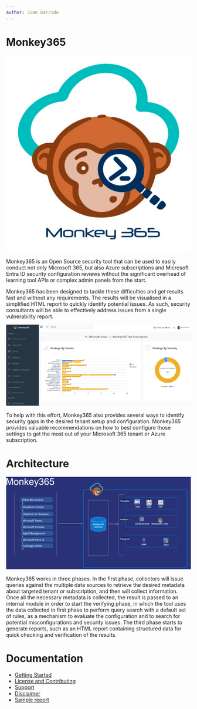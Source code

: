 ```yaml
---
author: Juan Garrido
---
```


# Monkey365

<div class="center">
<img src='assets/images/monkey365.png' />
</div>


Monkey365 is an Open Source security tool that can be used to easily conduct not only Microsoft 365, but also Azure subscriptions and Microsoft Entra ID security configuration reviews without the significant overhead of learning tool APIs or complex admin panels from the start.

Monkey365 has been designed to tackle these difficulties and get results fast and without any requirements. The results will be visualised in a simplified HTML report to quickly identify potential issues. As such, security consultants will be able to effectively address issues from a single vulnerability report.

![](assets/images/htmlreport.png)

To help with this effort, Monkey365 also provides several ways to identify security gaps in the desired tenant setup and configuration. Monkey365 provides valuable recommendations on how to best configure those settings to get the most out of your Microsoft 365 tenant or Azure subscription.

# Architecture

<div class="center">
<img src='assets/images/monkey365_arch.png' />
</div>

Monkey365 works in three phases. In the first phase, collectors will issue queries against the multiple data sources to retrieve the desired metadata about targeted tenant or subscription, and then will collect information. Once all the necessary metadata is collected, the result is passed to an internal module in order to start the verifying phase, in which the tool uses the data collected in first phase to perform query search with a default set of rules, as a mechanism to evaluate the configuration and to search for potential misconfigurations and security issues. The third phase starts to generate reports, such as an HTML report containing structured data for quick checking and verification of the results.

# Documentation

* [Getting Started](install/install-instructions.md)
* [License and Contributing](license/license-contributing.md)
* [Support](support/support.md)
* [Disclaimer](support/disclaimer.md)
* [Sample report](sample/monkey365.html)